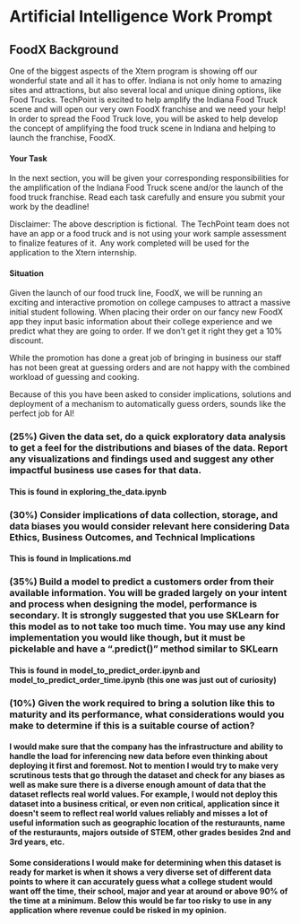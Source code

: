 # Artificial Intelligence Work Prompt

## FoodX Background

One of the biggest aspects of the Xtern program is showing off our wonderful state and all it has to offer. Indiana is not only home to amazing sites and attractions, but also several local and unique dining options, like Food Trucks. TechPoint is excited to help amplify the Indiana Food Truck scene and will open our very own FoodX franchise and we need your help! In order to spread the Food Truck love, you will be asked to help develop the concept of amplifying the food truck scene in Indiana and helping to launch the franchise, FoodX.

#### Your Task

In the next section, you will be given your corresponding responsibilities for the amplification of the Indiana Food Truck scene and/or the launch of the food truck franchise. Read each task carefully and ensure you submit your work by the deadline!

Disclaimer: The above description is fictional.  The TechPoint team does not have an app or a food truck and is not using your work sample assessment to finalize features of it.  Any work completed will be used for the application to the Xtern internship.

#### Situation

Given the launch of our food truck line, FoodX, we will be running an exciting and interactive promotion on college campuses to attract a massive initial student following. When placing their order on our fancy new FoodX app they input basic information about their college experience and we predict what they are going to order. If we don’t get it right they get a 10% discount.

While the promotion has done a great job of bringing in business our staff has not been great at guessing orders and are not happy with the combined workload of guessing and cooking.

Because of this you have been asked to consider implications, solutions and deployment of a mechanism to automatically guess orders, sounds like the perfect job for AI!

### (25%) Given the data set, do a quick exploratory data analysis to get a feel for the distributions and biases of the data. Report any visualizations and findings used and suggest any other impactful business use cases for that data.

#### This is found in exploring_the_data.ipynb

### (30%) Consider implications of data collection, storage, and data biases you would consider relevant here considering Data Ethics, Business Outcomes, and Technical Implications

#### This is found in Implications.md

### (35%) Build a model to predict a customers order from their available information. You will be graded largely on your intent and process when designing the model, performance is secondary. It is strongly suggested that you use SKLearn for this model as to not take too much time. You may use any kind implementation you would like though, but it must be pickelable and have a “.predict()” method similar to SKLearn

#### This is found in model_to_predict_order.ipynb and model_to_predict_order_time.ipynb (this one was just out of curiosity)

### (10%) Given the work required to bring a solution like this to maturity and its performance, what considerations would you make to determine if this is a suitable course of action?

#### I would make sure that the company has the infrastructure and ability to handle the load for inferencing new data before even thinking about deploying it first and foremost. Not to mention I would try to make very scrutinous tests that go through the dataset and check for any biases as well as make sure there is a diverse enough amount of data that the dataset reflects real world values. For example, I would not deploy this dataset into a business critical, or even non critical, application since it doesn't seem to reflect real world values reliably and misses a lot of useful information such as geographic location of the resturaunts, name of the resturaunts, majors outside of STEM, other grades besides 2nd and 3rd years, etc.

#### Some considerations I would make for determining when this dataset is ready for market is when it shows a very diverse set of different data points to where it can accurately guess what a college student would want off the time, their school, major and year at around or above 90% of the time at a minimum. Below this would be far too risky to use in any application where revenue could be risked in my opinion.